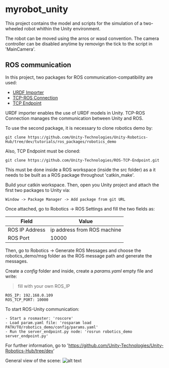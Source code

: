 # myrobot_unity

This project contains the model and scripts for the simulation of a two-wheeled robot whithin the Unity environment.

The robot can be moved using the arros or wasd convention. The camera controller can be disabled anytime by removign the tick to the script in 'MainCamera'.



## ROS communication
 In this project, two packages for ROS communication-compatibility are used:

 - [URDF Importer](https://github.com/Unity-Technologies/URDF-Importer.git#v0.1.2)
 - [TCP-ROS Connection](https://github.com/Unity-Technologies/ROS-TCP-Connector.git#v0.1.2)
 - [TCP Endpoint](https://github.com/Unity-Technologies/ROS-TCP-Endpoint.git)

URDF importer enables the use of URDF models in Unity. TCP-ROS Connection manages the communication between Unity and ROS.

To use the second package, it is necessary to clone robotics demo by:

`git clone https://github.com/Unity-Technologies/Unity-Robotics-Hub/tree/dev/tutorials/ros_packages/robotics_demo`

Also, TCP Endpoint must be cloned:

`git clone https://github.com/Unity-Technologies/ROS-TCP-Endpoint.git`

 This must be done inside a ROS workspace (inside the src folder) as a it needs to be built as a ROS package throughout 'catkin_make'.

 Build your catkin workspace. Then, open you Unity project and attach the first two packages to Unity via:

    Window -> Package Manager -> Add package from git URL

Once attached, go to Robotics -> ROS Settings and fill the two fields as:

| Field | Value |
| ----------- | ----------- |
| ROS IP Address | ip address from ROS machine |
| ROS Port | 10000 | 

Then, go to Robotics -> Generate ROS Messages and choose the robotics_demo/msg folder as the ROS message path and generate the messages. 

Create a *config* folder and inside, create a *params.yaml* empty file and write:

> fill with your own ROS_IP

    ROS_IP: 192.168.0.109 
    ROS_TCP_PORT: 10000


 To start ROS-Unity communication:

    - Start a rosmaster: 'roscore'
    - Load param.yaml file: 'rosparam load PATH/TO/robotics_demo/config/params.yaml'
    - Run the server_endpoint.py node: 'rosrun robotics_demo server_endpoint.py'
  
For further information, go to 'https://github.com/Unity-Technologies/Unity-Robotics-Hub/tree/dev'


General view of the scene:
![alt text](hhttps://github.com/IrisDuMutel/myrobotunity/blob/mydreams/Screenshot%20from%202021-05-14%2017-23-46.png?raw=true)

